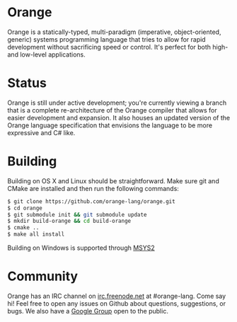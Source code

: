 # Orange

Orange is a statically-typed, multi-paradigm (imperative, object-oriented, generic) systems programming language that tries to allow for rapid development without sacrificing speed or control. It's perfect for both high-and low-level applications.

# Status

Orange is still under active development; you're currently viewing a branch that is a complete re-architecture of the Orange compiler that allows for easier development and expansion. It also houses an updated version of the Orange language specification that envisions the language to be more expressive and C# like.

# Building
Building on OS X and Linux should be straightforward. Make sure git and CMake are installed and then run the following commands:

```sh
$ git clone https://github.com/orange-lang/orange.git
$ cd orange
$ git submodule init && git submodule update
$ mkdir build-orange && cd build-orange
$ cmake ..
$ make all install
```

Building on Windows is supported through [MSYS2](https://msys2.github.io)

# Community

Orange has an IRC channel on [irc.freenode.net](irc.freenode.net) at #orange-lang. Come say hi! Feel free to open any issues on Github about questions, suggestions, or bugs. We also have a [Google Group](https://groups.google.com/forum/#!forum/orange-lang) open to the public.
